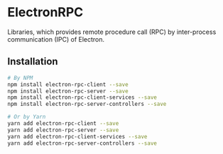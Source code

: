 # ElectronRPC

Libraries, which provides remote procedure call (RPC) by inter-process communication (IPC) of Electron.

## Installation

```sh
# By NPM
npm install electron-rpc-client --save
npm install electron-rpc-server --save
npm install electron-rpc-client-services --save
npm install electron-rpc-server-controllers --save

# Or by Yarn
yarn add electron-rpc-client --save
yarn add electron-rpc-server --save
yarn add electron-rpc-client-services --save
yarn add electron-rpc-server-controllers --save
```
